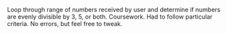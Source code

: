 Loop through range of numbers received by user and determine if numbers are evenly divisible by 3, 5, or both.
Coursework. Had to follow particular criteria.
No errors, but feel free to tweak.